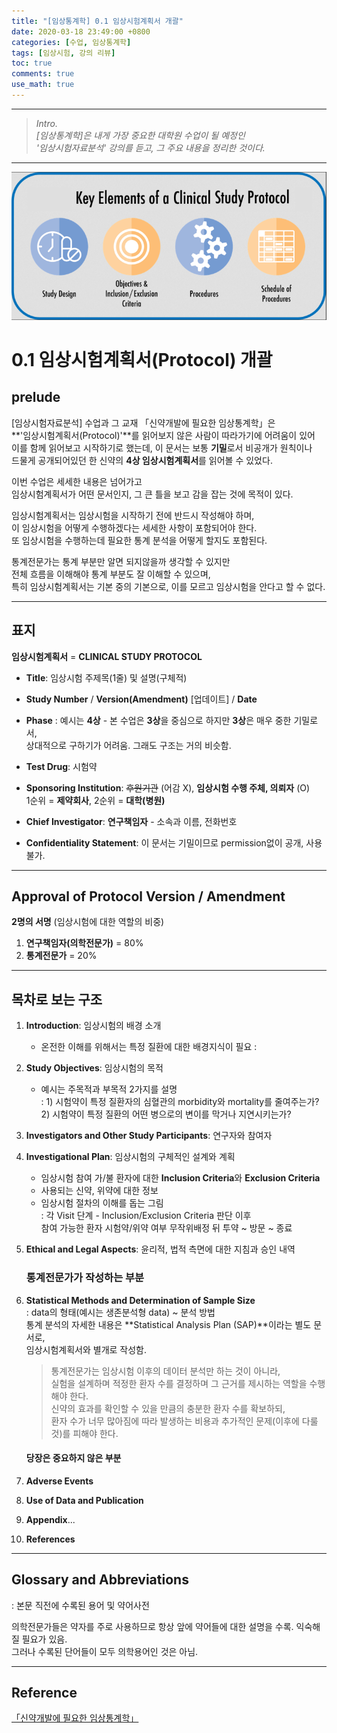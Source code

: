 ```yaml
---
title: "[임상통계학] 0.1 임상시험계획서 개괄"
date: 2020-03-18 23:49:00 +0800
categories: [수업, 임상통계학]
tags: [임상시험, 강의 리뷰]
toc: true
comments: true
use_math: true  	
---
```


***

>*Intro.*  
>*[임상통계학]은 내게 가장 중요한 대학원 수업이 될 예정인*  
>*'임상시험자료분석' 강의를 듣고, 그 주요 내용을 정리한 것이다.*

***

![임상시험](\assets\img\임상시험\cp.png)

# 0.1 임상시험계획서(Protocol) 개괄

## **prelude**

[임상시험자료분석] 수업과 그 교재 「신약개발에 필요한 임상통계학」은   
**'임상시험계획서(Protocol)'**를 읽어보지 않은 사람이 따라가기에 어려움이 있어  
이를 함께 읽어보고 시작하기로 했는데, 이 문서는 보통 **기밀**로서 비공개가 원칙이나  
드물게 공개되어있던 한 신약의 **4상 임상시험계획서**를 읽어볼 수 있었다.

이번 수업은 세세한 내용은 넘어가고   
임상시험계획서가 어떤 문서인지, 그 큰 틀을 보고 감을 잡는 것에 목적이 있다.

임상시험계획서는 임상시험을 시작하기 전에 반드시 작성해야 하며,  
이 임상시험을 어떻게 수행하겠다는 세세한 사항이 포함되어야 한다.  
또 임상시험을 수행하는데 필요한 통계 분석을 어떻게 할지도 포함된다.

통계전문가는 통계 부분만 알면 되지않을까 생각할 수 있지만  
전체 흐름을 이해해야 통계 부분도 잘 이해할 수 있으며,  
특히 임상시험계획서는 기본 중의 기본으로, 이를 모르고 임상시험을 안다고 할 수 없다.

***

## **표지**

**임상시험계획서** = **CLINICAL STUDY PROTOCOL**

- **Title**: 임상시험 주제목(1줄) 및 설명(구체적)

- **Study Number** / **Version(Amendment)** [업데이트] / **Date**

- **Phase** 
  : 예시는 **4상** - 본 수업은 **3상**을 중심으로 하지만 **3상**은 매우 중한 기밀로서,  
  상대적으로 구하기가 어려움. 그래도 구조는 거의 비슷함.

- **Test Drug**: 시험약 
- **Sponsoring Institution**: ~~후원기관~~ (어감 X), **임상시험 수행 주체, 의뢰자** (O)   
  1순위 = **제약회사**, 2순위 = **대학(병원)**

- **Chief Investigator**: **연구책임자** - 소속과 이름, 전화번호
- **Confidentiality Statement**: 이 문서는 기밀이므로 permission없이 공개, 사용 불가.

***

## **Approval of Protocol Version / Amendment**

**2명의 서명** (임상시험에 대한 역할의 비중)

1. **연구책임자(의학전문가)** = 80%    
2. **통계전문가** = 20%

***

## **목차로 보는 구조**

1. **Introduction**: 임상시험의 배경 소개  

   - 온전한 이해를 위해서는 특정 질환에 대한 배경지식이 필요
     :

   

2. **Study Objectives**: 임상시험의 목적 

   - 예시는 주목적과 부목적 2가지를 설명  
     : 1) 시험약이 특정 질환자의 심혈관의 morbidity와 mortality를 줄여주는가?  
     2) 시험약이 특정 질환의 어떤 병으로의 변이를 막거나 지연시키는가?  

   

3. **Investigators and Other Study Participants**: 연구자와 참여자

4. **Investigational Plan**: 임상시험의 구체적인 설계와 계획    

   - 임상시험 참여 가/불 환자에 대한 **Inclusion Criteria**와 **Exclusion Criteria**
   - 사용되는 신약, 위약에 대한 정보
   - 임상시험 절차의 이해를 돕는 그림  
     : 각 Visit 단계 - Inclusion/Exclusion Criteria 판단 이후   
     참여 가능한 환자 시험약/위약 여부 무작위배정 뒤 투약 ~ 방문 ~ 종료

   

5. **Ethical and Legal Aspects**: 윤리적, 법적 측면에 대한 지침과 승인 내역

   ### **통계전문가가 작성하는 부분**

6. **Statistical Methods and Determination of Sample Size**   
   : data의 형태(예시는 생존분석형 data) ~ 분석 방법   
   통계 분석의 자세한 내용은 **Statistical Analysis Plan (SAP)**이라는 별도 문서로,  
   임상시험계획서와 별개로 작성함.

   > 통계전문가는 임상시험 이후의 데이터 분석만 하는 것이 아니라,  
   > 실험을 설계하며 적정한 환자 수를 결정하며 그 근거를 제시하는 역할을 수행해야 한다.  
   > 신약의 효과를 확인할 수 있을 만큼의 충분한 환자 수를 확보하되,  
   > 환자 수가 너무 많아짐에 따라 발생하는 비용과 추가적인 문제(이후에 다룰 것)를 피해야 한다.

   #### **당장은 중요하지 않은 부분**

7. **Adverse Events**

8. **Use of Data and Publication**

9. **Appendix**...

10. **References**

***

## **Glossary and Abbreviations**

: 본문 직전에 수록된 용어 및 약어사전 

의학전문가들은 약자를 주로 사용하므로 항상 앞에 약어들에 대한 설명을 수록. 익숙해질 필요가 있음.  
그러나 수록된 단어들이 모두 의학용어인 것은 아님. 

***

## **Reference**

[「신약개발에 필요한 임상통계학」](https://blog.naver.com/exactmehta/221617591575)

